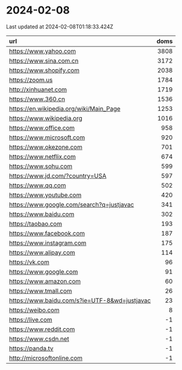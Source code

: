 # 2024-02-08

<!-- BEGIN -->
Last updated at 2024-02-08T01:18:33.424Z

url | doms
:- | -:
https://www.yahoo.com | 3808
https://www.sina.com.cn | 3172
https://www.shopify.com | 2038
https://zoom.us | 1784
http://xinhuanet.com | 1719
https://www.360.cn | 1536
https://en.wikipedia.org/wiki/Main_Page | 1253
https://www.wikipedia.org | 1016
https://www.office.com | 958
https://www.microsoft.com | 920
https://www.okezone.com | 701
https://www.netflix.com | 674
https://www.sohu.com | 599
https://www.jd.com/?country=USA | 597
https://www.qq.com | 502
https://www.youtube.com | 420
https://www.google.com/search?q=justjavac | 341
https://www.baidu.com | 302
https://taobao.com | 193
https://www.facebook.com | 187
https://www.instagram.com | 175
https://www.alipay.com | 114
https://vk.com | 96
https://www.google.com | 91
https://www.amazon.com | 60
https://www.tmall.com | 26
https://www.baidu.com/s?ie=UTF-8&wd=justjavac | 23
https://weibo.com | 8
https://live.com | -1
https://www.reddit.com | -1
https://www.csdn.net | -1
https://panda.tv | -1
http://microsoftonline.com | -1
<!-- END -->
